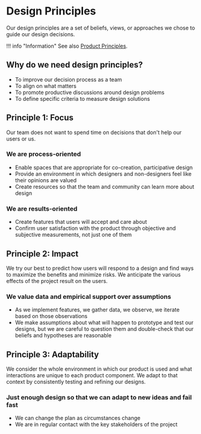 # Design Principles

Our design principles are a set of beliefs, views, or approaches we chose to guide our design decisions.

!!! info "Information"
    See also [Product Principles](/product/principles).



## Why do we need design principles?
- To improve our decision process as a team
- To align on what matters
- To promote productive discussions around design problems
- To define specific criteria to measure design solutions

## Principle 1: Focus
Our team does not want to spend time on decisions that don't help our users or us.
### We are process-oriented
- Enable spaces that are appropriate for co-creation, participative design
- Provide an environment in which designers and non-designers feel like their opinions are valued
- Create resources so that the team and community can learn more about design
### We are results-oriented
- Create features that users will accept and care about
- Confirm user satisfaction with the product through objective and subjective measurements, not just one of them

## Principle 2: Impact
We try our best to predict how users will respond to a design and find ways to maximize the benefits and minimize risks. We anticipate the various effects of the project result on the users.
### We value data and empirical support over assumptions
- As we implement features, we gather data, we observe, we iterate based on those observations
- We make assumptions about what will happen to prototype and test our designs, but we are careful to question them and double-check that our beliefs and hypotheses are reasonable

## Principle 3: Adaptability
We consider the whole environment in which our product is used and what interactions are unique to each product component. We adapt to that context by consistently testing and refining our designs.
### Just enough design so that we can adapt to new ideas and fail fast
- We can change the plan as circumstances change
- We are in regular contact with the key stakeholders of the project
